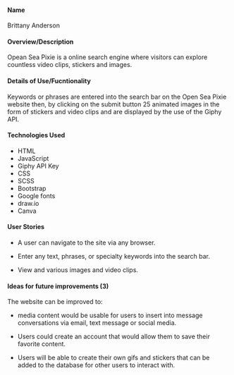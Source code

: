 #### Name
Brittany Anderson

#### Overview/Description
Opean Sea Pixie is a online search engine where visitors can explore countless video clips, stickers and images.

#### Details of Use/Fucntionality
Keywords or phrases are entered into the search bar on the Open Sea Pixie website then, by clicking on the submit button 25 animated images in the form of stickers and video clips and are displayed by the use of the Giphy API. 


#### Technologies Used
- HTML
- JavaScript
- Giphy API Key
- CSS
- SCSS
- Bootstrap
- Google fonts
- draw.io
- Canva

#### User Stories 

- A user can navigate to the site via any browser.

- Enter any text, phrases, or specialty keywords into the search bar.

- View and various images and video clips.

#### Ideas for future improvements (3)
The website can be improved to:

* media content would be usable for users to insert into message conversations via email, text message or social media.

* Users could create an account that would allow them  to save their favorite content.

* Users will be able to create their own gifs and stickers that can be added to the database for other users to interact with.

